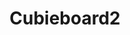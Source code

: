 ---
layout: device
title: Cubieboard2

boardname: Cubieboard A20
releaseversion: v0.6
imagefile: syncloud-cubieboard2-v0.6.img
boardpicture: board-cubieboard2.png
boardsite: http://cubieboard.org/buy
storagetype: SATA
base-image-name: Cubian
base-image-url: http://www.cubian.org/downloads
schema-picrute: schema-cubieboard-logo.png
---